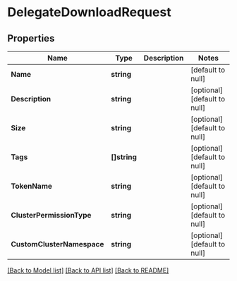 # DelegateDownloadRequest

## Properties
Name | Type | Description | Notes
------------ | ------------- | ------------- | -------------
**Name** | **string** |  | [default to null]
**Description** | **string** |  | [optional] [default to null]
**Size** | **string** |  | [optional] [default to null]
**Tags** | **[]string** |  | [optional] [default to null]
**TokenName** | **string** |  | [optional] [default to null]
**ClusterPermissionType** | **string** |  | [optional] [default to null]
**CustomClusterNamespace** | **string** |  | [optional] [default to null]

[[Back to Model list]](../README.md#documentation-for-models) [[Back to API list]](../README.md#documentation-for-api-endpoints) [[Back to README]](../README.md)

